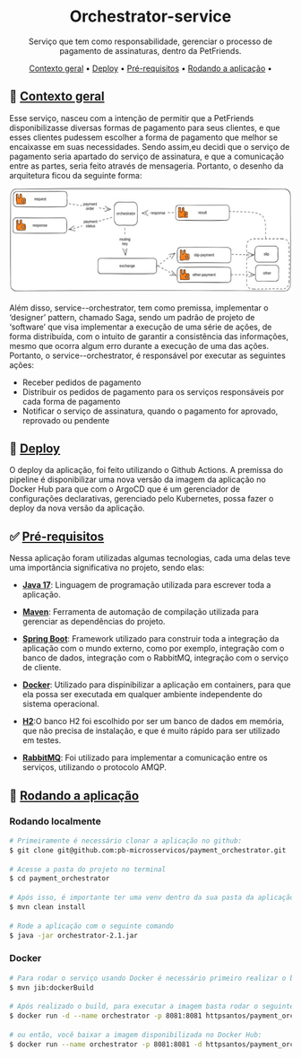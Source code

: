 <h1 align="center">Orchestrator-service</h1>
<p align="center">Serviço que tem como responsabilidade, gerenciar o processo de pagamento de assinaturas, dentro da PetFriends.</p>

<p align="center">
 <a href="#contexto-geral">Contexto geral</a> •
 <a href="#deploy">Deploy</a> •
 <a href="#pre-requisitos">Pré-requisitos</a> •
 <a href="#rodando-a-api">Rodando a aplicação</a> •
</p>

## 📝 [Contexto geral](#-contexto-geral)
Esse serviço, nasceu com a intenção de permitir que a PetFriends disponibilizasse diversas formas de pagamento para seus clientes, e que esses clientes pudessem escolher a forma de pagamento que melhor se encaixasse em suas necessidades.
Sendo assim,eu decidi que o serviço de pagamento seria apartado do serviço de assinatura, e que a comunicação entre as partes, seria feito através de mensageria. Portanto, o desenho da arquitetura ficou da seguinte forma:  

<img width="663" alt="image" src="https://github.com/dev-rodrigues/arquitetura/blob/main/1.jpeg?raw=true">
<br/>
<br/>
Além disso, service--orchestrator, tem como premissa, implementar o ‘designer’ pattern, chamado Saga, sendo um padrão de projeto de ‘software’ que visa implementar a execução de uma série de ações, de forma distribuída, com o intuito de garantir a consistência das informações, mesmo que ocorra algum erro durante a execução de uma das ações.
Portanto, o service--orchestrator, é responsável por executar as seguintes ações:

- Receber pedidos de pagamento
- Distribuir os pedidos de pagamento para os serviços responsáveis por cada forma de pagamento
- Notificar o serviço de assinatura, quando o pagamento for aprovado, reprovado ou pendente

## :robot: [Deploy](#-deploy)
O deploy da aplicação, foi feito utilizando o Github Actions. 
A premissa do pipeline é disponibilizar uma nova versão da imagem da aplicação no Docker Hub para que com o ArgoCD que é um gerenciador de configurações declarativas, gerenciado pelo Kubernetes, possa fazer o deploy da nova versão da aplicação.

## ✅ [Pré-requisitos](#pre-requisitos)
Nessa aplicação foram utilizadas algumas tecnologias, cada uma delas teve uma importância significativa no projeto, sendo elas:

- [**Java 17**](https://www.oracle.com/java/technologies/javase/jdk17-archive-downloads.html): Linguagem de programação utilizada para escrever toda a aplicação.


- [**Maven**](https://maven.apache.org/download.cgi): Ferramenta de automação de compilação utilizada para gerenciar as dependências do projeto.


- [**Spring Boot**](https://spring.io/projects/spring-boot): Framework utilizado para construir toda a integração da aplicação com o mundo externo, como por exemplo, integração com o banco de dados, integração com o RabbitMQ, integração com o serviço de cliente.


- [**Docker**](https://www.docker.com/): Utilizado para dispinibilizar a aplicação em containers, para que ela possa ser executada em qualquer ambiente independente do sistema operacional.


- [**H2**](https://www.mongodb.com/home):O banco H2 foi escolhido por ser um banco de dados em memória, que não precisa de instalação, e que é muito rápido para ser utilizado em testes.


- [**RabbitMQ**](https://www.rabbitmq.com/): Foi utilizado para implementar a comunicação entre os serviços, utilizando o protocolo AMQP.

## 🎲 [Rodando a aplicação](#rodando-a-api)

### Rodando localmente
```bash
# Primeiramente é necessário clonar a aplicação no github:
$ git clone git@github.com:pb-microsservicos/payment_orchestrator.git

# Acesse a pasta do projeto no terminal
$ cd payment_orchestrator

# Após isso, é importante ter uma venv dentro da sua pasta da aplicação
$ mvn clean install 

# Rode a aplicação com o seguinte comando
$ java -jar orchestrator-2.1.jar
```

### Docker
```bash
# Para rodar o serviço usando Docker é necessário primeiro realizar o build da imagem com o seguinte comando:
$ mvn jib:dockerBuild

# Após realizado o build, para executar a imagem basta rodar o seguinte comando:
$ docker run -d --name orchestrator -p 8081:8081 httpsantos/payment_orchestrator

# ou então, você baixar a imagem disponibilizada no Docker Hub:
$ docker run --name orchestrator -p 8081:8081 -d httpsantos/payment_orchestrator:2.4
```

